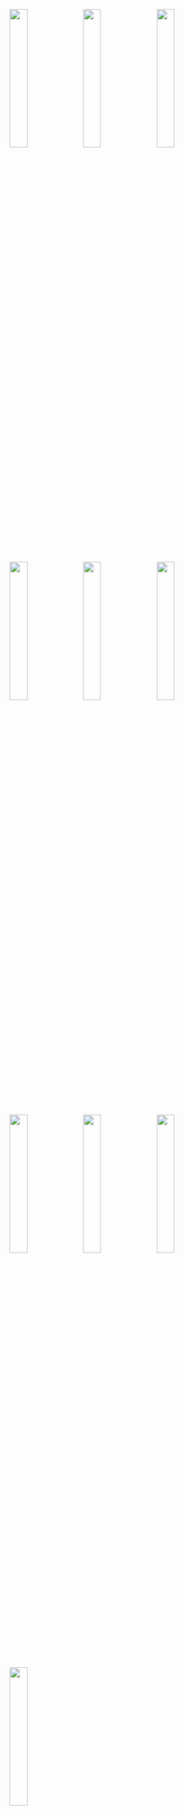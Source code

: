<img width="25%" src="https://user-images.githubusercontent.com/31420144/100044023-2dbc5000-2e41-11eb-87d7-736ed6de0d00.png"></img> 
<img width="25%" src="https://user-images.githubusercontent.com/31420144/100044016-2a28c900-2e41-11eb-86f6-e7f7b54e2c17.png"></img> 
<img width="25%" src="https://user-images.githubusercontent.com/31420144/100044028-301eaa00-2e41-11eb-919a-8664a7da9240.png"></img> 
<img width="25%" src="https://user-images.githubusercontent.com/31420144/100044040-33199a80-2e41-11eb-8222-0f6257dd08e8.png"></img> 
<img width="25%" src="https://user-images.githubusercontent.com/31420144/100044043-36ad2180-2e41-11eb-95bc-40f27810fadd.png"></img> 
<img width="25%" src="https://user-images.githubusercontent.com/31420144/100044049-3a40a880-2e41-11eb-8242-5ea4558c9bb0.png"></img> 
<img width="25%" src="https://user-images.githubusercontent.com/31420144/100044052-3d3b9900-2e41-11eb-95c9-b95292e59642.png"></img> 
<img width="25%" src="https://user-images.githubusercontent.com/31420144/100044058-40cf2000-2e41-11eb-8216-1d2928a4def0.png"></img> 
<img width="25%" src="https://user-images.githubusercontent.com/31420144/100044064-43ca1080-2e41-11eb-861a-f59a705a7424.png"></img> 
<img width="25%" src="https://user-images.githubusercontent.com/31420144/100044075-488ec480-2e41-11eb-812b-1b26a89bcdf8.png"></img>
